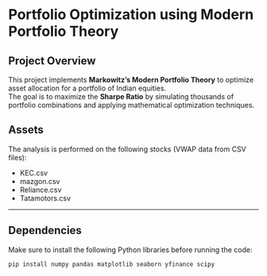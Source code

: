 # Portfolio Optimization using Modern Portfolio Theory

## Project Overview

This project implements **Markowitz’s Modern Portfolio Theory** to optimize asset allocation for a portfolio of Indian equities.  
The goal is to maximize the **Sharpe Ratio** by simulating thousands of portfolio combinations and applying mathematical optimization techniques.

## Assets

The analysis is performed on the following stocks (VWAP data from CSV files):

- KEC.csv
- mazgon.csv
- Reliance.csv
- Tatamotors.csv

---

## Dependencies

Make sure to install the following Python libraries before running the code:

```bash
pip install numpy pandas matplotlib seaborn yfinance scipy
